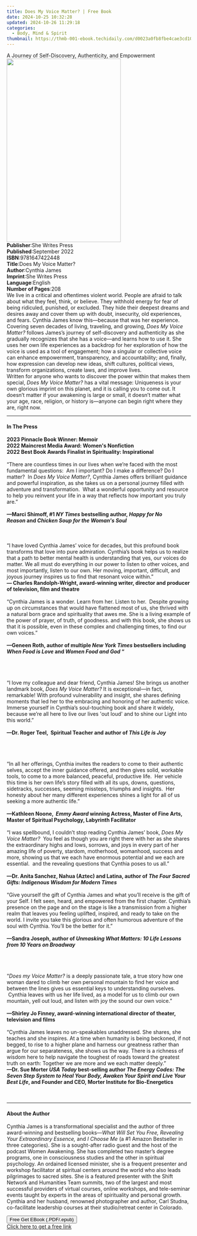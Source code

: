 ```yaml
---
title: Does My Voice Matter? | Free Book
date: 2024-10-25 10:32:28
updated: 2024-10-26 11:29:18
categories:
  - Body, Mind & Spirit
thumbnail: https://thmb-001-ebook.techidaily.com/d0023a0fb8fbe4cae3cd109411cec779cf0f9d87ef2538d83bc3fe3968feb8d1.jpg
---
```

<main id="book-container">
  <div class="flex flex-col">
    <div class="book-brief flex-1 py-6 px-4 sm:p-6 md:py-10 md:px-8">
      <!-- brief-->
      <div class="book-brief-main">
        A Journey of Self-Discovery, Authenticity, and Empowerment
      </div>
    </div>
    <div
      class="book-meta-info flex-1 grid gap-4 col-start-1 col-end-3 row-start-1 sm:mb-6 sm:grid-cols-4 lg:gap-6 lg:col-start-2 lg:row-end-6 lg:row-span-6 lg:mb-0"
    >
      <div
        class="book-meta-info-left place-content-center mt-4 p-4 text-sm leading-6 col-start-2 col-span-2 dark:text-slate-400"
      >
        <img
          class="w-full h-500 object-cover rounded-lg sm:h-255 sm:col-span-2 lg:col-span-full"
          src="https://img-001-ebook.techidaily.com/a51a71a01e641abbe94897c8566bc34bbc7645600058801628de6812ba99b930.jpg"
          alt=""
          width="312"
          height="500"
        />
      </div>
      <div
        class="book-meta-info-right mt-2 col-start-1 row-start-2 col-span-3 self-center"
      >
        <!-- meta data  -->
        <div class="flex flex-col px-4 md:px-8">
          <div class="flex-1">
            <strong>Publisher</strong>:<span class="px-2"
              >She Writes Press</span
            >
          </div>
          <div class="flex-1">
            <strong>Published</strong>:<span class="px-2">September 2022</span>
          </div>
          <div class="flex-1">
            <strong>ISBN</strong>:<span class="px-2">9781647422448</span>
          </div>
          <div class="flex-1">
            <strong>Title</strong>:<span class="px-2"
              >Does My Voice Matter?</span
            >
          </div>
          <div class="flex-1">
            <strong>Author</strong>:<span class="px-2">Cynthia James</span>
          </div>
          <div class="flex-1">
            <strong>Imprint</strong>:<span class="px-2">She Writes Press</span>
          </div>
          <div class="flex-1">
            <strong>Language</strong>:<span class="px-2">English</span>
          </div>
          <div class="flex-1">
            <strong>Number of Pages</strong>:<span class="px-2">208</span>
          </div>
        </div>
      </div>
    </div>
    <div class="book-description flex-1 py-6 px-4 sm:p-6 md:py-10 md:px-8">
      <div class="book-description-main">
        <div accordion-content="" id="description">
          We live in a critical and oftentimes violent world. People are afraid
          to talk about what they feel, think, or believe. They withhold energy
          for fear of being ridiculed, punished, or excluded. They hide their
          deepest dreams and desires away and cover them up with doubt,
          insecurity, old experiences, and fears. Cynthia James know
          this—because that was her experience. <br />
          Covering seven decades of living, traveling, and growing,
          <i>Does My Voice Matter?</i> follows James’s journey of self-discovery
          and authenticity as she gradually recognizes that she has a voice—and
          learns how to use it. She uses her own life experiences as a backdrop
          for her exploration of how the voice is used as a tool of engagement;
          how a singular or collective voice can enhance empowerment,
          transparency, and accountability; and, finally, how expression can
          develop new ideas, shift cultures, political views, transform
          organizations, create laws, and improve lives. <br />
          Written for anyone who wants to discover the power within that makes
          them special, <i>Does My Voice Matter?</i> has a vital message:
          Uniqueness is your own glorious imprint on this planet, and it is
          calling you to come out. It doesn’t matter if your awakening is large
          or small, it doesn’t matter what your age, race, religion, or history
          is—anyone can begin right where they are, right now.
        </div>
        <div class="accordion-fader"></div>
      </div>
    </div>
    <div class="book-excerpts flex-1 py-6 px-4 sm:p-6 md:py-10 md:px-8">
      <!-- excerpts-->
      <div class="book-excerpts-main">
        <hr />
        <h4 class="placeholder placeholder-heading">
          <span>In The Press</span>
        </h4>
        <p>
          <b
            >2023 Pinnacle Book Winner: Memoir<br />2022 Maincrest Media Award:
            Women's Nonfiction</b
          ><br /><b
            >2022 Best Book Awards Finalist in Spirituality: Inspirational</b
          ><br /><br />“There are countless times in our lives when we’re faced
          with the most fundamental questions: &nbsp;Am I important? Do I make a
          difference? Do I matter? &nbsp;In&nbsp;<i>Does My Voice Matter?</i>,
          Cynthia James offers brilliant guidance and powerful inspiration, as
          she takes us on a personal journey filled with adventure and
          transformation. &nbsp;What a wonderful opportunity and resource to
          help you reinvent your life in a way that reflects&nbsp;how important
          you truly are.”&nbsp;<br /><br /><b
            >—Marci Shimoff, #1&nbsp;<i>NY Times</i>&nbsp;bestselling
            author,&nbsp;<i>Happy for No Reason</i>&nbsp;and&nbsp;<i
              >Chicken Soup for the Woman's Soul
            </i></b
          ><br /><br /><b
            ><i><br /></i></b
          ><br />“I have loved Cynthia James’ voice for decades, but this
          profound book transforms that love into pure admiration. Cynthia’s
          book helps us to realize that a path to better mental health is
          understanding that yes, our voices do matter. We all must do
          everything in our power to listen to other voices, and most
          importantly, listen to our own. Her moving, important, difficult, and
          joyous journey inspires us to find that resonant voice
          within.”&nbsp;&nbsp;<br /><b
            >— Charles Randolph-Wright, award-winning writer, director and
            producer of television, film and theatre&nbsp;</b
          ><br /><br />“Cynthia James is a wonder. Learn from her. Listen to
          her. &nbsp;Despite growing up on circumstances that would have
          flattened most of us, she thrived with a natural born grace and
          spirituality that awes me. She is a living example of the power of
          prayer, of truth, of goodness. and with this book, she shows us that
          it is possible, even in these complex and challenging times, to find
          our own voices.” &nbsp;&nbsp;<br /><br /><b
            >—Geneen Roth, author of multiple <i>New York Times</i> bestsellers
            including <i>When Food is Love</i> and
            <i>Women Food and God</i>&nbsp;“</b
          ><br /><br /><b><br /></b><br /><br />“I love my colleague and dear
          friend, Cynthia James! She brings us another landmark book,&nbsp;<i
            >Does My Voice Matter?</i
          >&nbsp;It&nbsp;is exceptional—in fact, remarkable! With profound
          vulnerability and insight, she shares defining moments that led her to
          the embracing and honoring of her authentic voice. Immerse yourself in
          Cynthia’s soul-touching book and share it widely, because we’re all
          here to live our lives 'out loud' and to shine our Light into this
          world.”<br /><br /><b
            >—Dr. Roger Teel, &nbsp;Spiritual Teacher and author of<i
              >&nbsp;This Life is Joy&nbsp;</i
            ></b
          ><br /><br /><b><br /></b><br /><br />“In all her offerings, Cynthia
          invites the readers to come to their authentic selves, accept the
          inner guidance offered, and then gives solid, workable tools, to come
          to a more balanced, peaceful, productive life. &nbsp;Her vehicle this
          time is her own life’s story filled with all its ups, downs,
          questions, sidetracks, successes, seeming missteps, triumphs and
          insights.&nbsp;&nbsp;Her honesty about her many different experiences
          shines a light for all of us seeking a more authentic life.”<br /><br /><b
            >—Kathleen Noone, &nbsp;<i>Emmy Award </i>winning Actress, Master of
            Fine Arts, Master of Spiritual Psychology, Labyrinth
            Facilitator&nbsp;</b
          ><br /><br />“I was spellbound, I couldn’t stop reading Cynthia James’
          book,&nbsp;<i>Does My Voice Matter?&nbsp;&nbsp;</i>You feel as though
          you are right there with her as she shares the extraordinary highs and
          lows, sorrows, and joys in every part of her amazing life of poverty,
          stardom, motherhood, womanhood, success and more, showing us that we
          each have enormous potential and we each are essential. &nbsp;and the
          revealing questions that Cynthia poses to us all.”<br /><br /><b
            >—Dr. Anita Sanchez, Nahua (Aztec) and Latina, author of&nbsp;<i
              >The Four Sacred Gifts: Indigenous Wisdom for Modern Times
              &nbsp;</i
            ></b
          ><br /><br />“Give yourself the gift of Cynthia James and what you’ll
          receive is the gift of your Self. I felt seen, heard, and empowered
          from the first chapter. Cynthia’s presence on the page and on the
          stage is like a transmission from a higher realm that leaves you
          feeling uplifted, inspired, and ready to take on the world. I invite
          you take this glorious and often humorous adventure of the soul with
          Cynthia. You’ll be the better for it.”<br /><br /><b
            >—Sandra Joseph, author of
            <i
              >Unmasking What Matters: 10 Life Lessons from 10 Years on
              Broadway&nbsp;</i
            ></b
          ><br /><br /><b><br /></b><br /><br />“<i>Does my Voice Matter?</i> is
          a deeply passionate tale, a true story how one woman dared to climb
          her own personal mountain to find her voice and between the lines
          gives us essential keys to understanding ourselves. &nbsp;Cynthia
          leaves with us her life lived, as a model for us to climb our own
          mountain, yell out loud, and listen with joy the sound our own
          voice.”<br /><br /><b
            >—Shirley Jo Finney, award-winning international director of
            theater, television and films</b
          ><br /><br />“Cynthia James leaves no un-speakables unaddressed. She
          shares, she teaches and she inspires. At a time when humanity is being
          beckoned, if not begged, to rise to a higher plane and harness our
          greatness rather than argue for our separateness, she shows us the
          way.&nbsp;There is a richness of wisdom here to help navigate the
          toughest of roads toward the greatest truth on earth: Together we are
          more and we each matter deeply.”<br /><b
            >—Dr. Sue&nbsp;Morter <i>USA Today</i> best-selling author&nbsp;<i
              >The&nbsp;Energy Codes: The Seven Step System to Heal Your Body,
              Awaken Your Spirit and Live Your Best Life</i
            >, and Founder and CEO,&nbsp;Morter&nbsp;Institute for
            Bio-Energetics </b
          ><br />
          <br /><br />
        </p>
      </div>
    </div>
    <div class="book-about-author flex-1 py-6 px-4 sm:p-6 md:py-10 md:px-8">
      <!-- about author-->
      <div class="book-main-author-main">
        <hr />
        <h4 class="placeholder placeholder-heading">
          <span>About the Author</span>
        </h4>
        <p>
          Cynthia James is a transformational specialist and the author of three
          award-winning and bestselling books—<i
            >What Will Set You Free, Revealing Your Extraordinary Essence,</i
          >
          and <i>I Choose Me</i> (a #1 Amazon Bestseller in three categories).
          She is a sought-after radio guest and the host of the podcast Women
          Awakening. She has completed two master’s degree programs, one in
          consciousness studies and the other in spiritual psychology. An
          ordained licensed minister, she is a frequent presenter and workshop
          facilitator at spiritual centers around the world who also leads
          pilgrimages to sacred sites. She is a featured presenter with the
          Shift Network and Humanities Team summits, two of the largest and most
          successful providers of virtual courses, online workshops, and
          tele-seminar events taught by experts in the areas of spirituality and
          personal growth. Cynthia and her husband, renowned photographer and
          author, Carl Studna, co-facilitate leadership courses at their
          studio/retreat center in Colorado.
        </p>
      </div>
    </div>
    <div class="book-free-get flex-1 py-6 px-4 sm:p-6 md:py-10 md:px-8">
      <button
        id="btn-free-get"
        class="bg-blue-500 hover:bg-blue-700 text-white font-bold py-2 px-4 rounded"
      >
        Free Get EBook (.PDF/.epub)
      </button>
      <div id="countdown-display" class="px-2 text-lg mt-2"></div>
      <a
        id="free-link"
        class="hidden bg-blue-500 hover:bg-blue-700 text-white font-bold py-2 px-4 rounded"
        href="https://www.ebooks.com/en-us/book/211427529/does-my-voice-matter/cynthia-james/"
        target="_blank"
        >Click here to get a free link</a
      >
    </div>
    <script>
      let countdownTime = 0;
      let countdownInterval = null;
      document
        .getElementById('btn-free-get')
        .addEventListener('click', startCountdown);
      function startCountdown() {
        countdownTime = new Date().getTime() + 60000 * 3;
        countdownInterval = setInterval(updateCountdown, 1000);
        document.getElementById('btn-free-get').disabled = true;
        document
          .getElementById('btn-free-get')
          .classList.add('bg-gray-500', 'cursor-not-allowed');
      }
      function updateCountdown() {
        let currentTime = new Date().getTime();
        let timeLeft = countdownTime - currentTime;
        let secondsLeft = Math.floor(timeLeft / 1000);
        document.getElementById('countdown-display').innerHTML =
          `Remaining time: ${secondsLeft} seconds.`;
        if (secondsLeft <= 0) {
          clearInterval(countdownInterval);
          document.getElementById('btn-free-get').classList.add('hidden');
          document.getElementById('free-link').classList.remove('hidden');
          document.getElementById('countdown-display').innerHTML = '';
        }
      }
    </script>
  </div>
</main>

